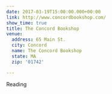 ```yaml
---
date: 2017-03-19T15:00:00.000+00:00
link: http://www.concordbookshop.com/
show_time: true
title: The Concord Bookshop
venue:
  address: 65 Main St.
  city: Concord
  name: The Concord Bookshop
  state: MA
  zip: '01742'

---
```

Reading